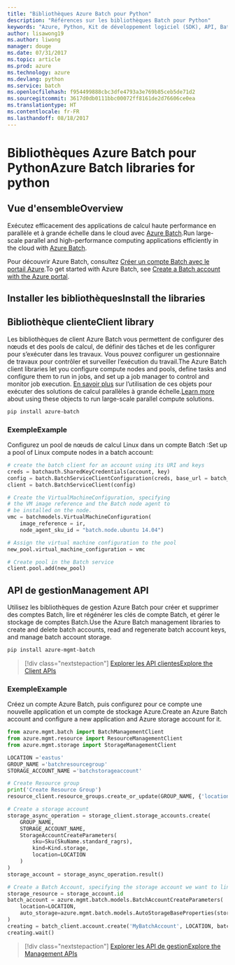```yaml
---
title: "Bibliothèques Azure Batch pour Python"
description: "Références sur les bibliothèques Batch pour Python"
keywords: "Azure, Python, Kit de développement logiciel (SDK), API, Batch, traitement, planification, longue durée"
author: lisawong19
ms.author: liwong
manager: douge
ms.date: 07/31/2017
ms.topic: article
ms.prod: azure
ms.technology: azure
ms.devlang: python
ms.service: batch
ms.openlocfilehash: f954499888cbc3dfe4793a3e769b85ceb5de71d2
ms.sourcegitcommit: 3617d0db0111bbc00072ff8161de2d76606ce0ea
ms.translationtype: HT
ms.contentlocale: fr-FR
ms.lasthandoff: 08/18/2017
---
```

# <a name="azure-batch-libraries-for-python"></a><span data-ttu-id="e94d7-104">Bibliothèques Azure Batch pour Python</span><span class="sxs-lookup"><span data-stu-id="e94d7-104">Azure Batch libraries for python</span></span>

## <a name="overview"></a><span data-ttu-id="e94d7-105">Vue d'ensemble</span><span class="sxs-lookup"><span data-stu-id="e94d7-105">Overview</span></span>

<span data-ttu-id="e94d7-106">Exécutez efficacement des applications de calcul haute performance en parallèle et à grande échelle dans le cloud avec [Azure Batch](/azure/batch/batch-technical-overview).</span><span class="sxs-lookup"><span data-stu-id="e94d7-106">Run large-scale parallel and high-performance computing applications efficiently in the cloud with [Azure Batch](/azure/batch/batch-technical-overview).</span></span>   

<span data-ttu-id="e94d7-107">Pour découvrir Azure Batch, consultez [Créer un compte Batch avec le portail Azure](/azure/batch/batch-account-create-portal).</span><span class="sxs-lookup"><span data-stu-id="e94d7-107">To get started with Azure Batch, see [Create a Batch account with the Azure portal](/azure/batch/batch-account-create-portal).</span></span>

## <a name="install-the-libraries"></a><span data-ttu-id="e94d7-108">Installer les bibliothèques</span><span class="sxs-lookup"><span data-stu-id="e94d7-108">Install the libraries</span></span>

## <a name="client-library"></a><span data-ttu-id="e94d7-109">Bibliothèque cliente</span><span class="sxs-lookup"><span data-stu-id="e94d7-109">Client library</span></span>
<span data-ttu-id="e94d7-110">Les bibliothèques de client Azure Batch vous permettent de configurer des nœuds et des pools de calcul, de définir des tâches et de les configurer pour s’exécuter dans les travaux. Vous pouvez configurer un gestionnaire de travaux pour contrôler et surveiller l’exécution du travail.</span><span class="sxs-lookup"><span data-stu-id="e94d7-110">The Azure Batch client libraries let you configure compute nodes and pools, define tasks and configure them to run in jobs, and set up a job manager to control and monitor job execution.</span></span> <span data-ttu-id="e94d7-111">[En savoir plus](/azure/batch/batch-api-basics) sur l’utilisation de ces objets pour exécuter des solutions de calcul parallèles à grande échelle.</span><span class="sxs-lookup"><span data-stu-id="e94d7-111">[Learn more](/azure/batch/batch-api-basics) about using these objects to run large-scale parallel compute solutions.</span></span>

```bash
pip install azure-batch
```
### <a name="example"></a><span data-ttu-id="e94d7-112">Exemple</span><span class="sxs-lookup"><span data-stu-id="e94d7-112">Example</span></span>

<span data-ttu-id="e94d7-113">Configurez un pool de nœuds de calcul Linux dans un compte Batch :</span><span class="sxs-lookup"><span data-stu-id="e94d7-113">Set up a pool of Linux compute nodes in a batch account:</span></span>

```python
# create the batch client for an account using its URI and keys
creds = batchauth.SharedKeyCredentials(account, key)
config = batch.BatchServiceClientConfiguration(creds, base_url = batch_url)
client = batch.BatchServiceClient(config)

# Create the VirtualMachineConfiguration, specifying
# the VM image reference and the Batch node agent to
# be installed on the node.
vmc = batchmodels.VirtualMachineConfiguration(
    image_reference = ir,
    node_agent_sku_id = "batch.node.ubuntu 14.04")

# Assign the virtual machine configuration to the pool
new_pool.virtual_machine_configuration = vmc

# Create pool in the Batch service
client.pool.add(new_pool)
```

## <a name="management-api"></a><span data-ttu-id="e94d7-114">API de gestion</span><span class="sxs-lookup"><span data-stu-id="e94d7-114">Management API</span></span>
<span data-ttu-id="e94d7-115">Utilisez les bibliothèques de gestion Azure Batch pour créer et supprimer des comptes Batch, lire et régénérer les clés de compte Batch, et gérer le stockage de comptes Batch.</span><span class="sxs-lookup"><span data-stu-id="e94d7-115">Use the Azure Batch management libraries to create and delete batch accounts, read and regenerate batch account keys, and manage batch account storage.</span></span>

```bash
pip install azure-mgmt-batch
```
> [!div class="nextstepaction"]
> [<span data-ttu-id="e94d7-116">Explorer les API clientes</span><span class="sxs-lookup"><span data-stu-id="e94d7-116">Explore the Client APIs</span></span>](/python/api/overview/azure/batch/clientlibrary)

### <a name="example"></a><span data-ttu-id="e94d7-117">Exemple</span><span class="sxs-lookup"><span data-stu-id="e94d7-117">Example</span></span>
<span data-ttu-id="e94d7-118">Créez un compte Azure Batch, puis configurez pour ce compte une nouvelle application et un compte de stockage Azure.</span><span class="sxs-lookup"><span data-stu-id="e94d7-118">Create an Azure Batch account and configure a new application and Azure storage account for it.</span></span>

```python
from azure.mgmt.batch import BatchManagementClient
from azure.mgmt.resource import ResourceManagementClient
from azure.mgmt.storage import StorageManagementClient

LOCATION ='eastus'
GROUP_NAME ='batchresourcegroup'
STORAGE_ACCOUNT_NAME ='batchstorageaccount'

# Create Resource group
print('Create Resource Group')
resource_client.resource_groups.create_or_update(GROUP_NAME, {'location': LOCATION})

# Create a storage account
storage_async_operation = storage_client.storage_accounts.create(
    GROUP_NAME,
    STORAGE_ACCOUNT_NAME,
    StorageAccountCreateParameters(
        sku=Sku(SkuName.standard_ragrs),
        kind=Kind.storage,
        location=LOCATION
    )
)
storage_account = storage_async_operation.result()

# Create a Batch Account, specifying the storage account we want to link
storage_resource = storage_account.id
batch_account = azure.mgmt.batch.models.BatchAccountCreateParameters(
    location=LOCATION,
    auto_storage=azure.mgmt.batch.models.AutoStorageBaseProperties(storage_resource)
)
creating = batch_client.account.create('MyBatchAccount', LOCATION, batch_account)
creating.wait()
```

> [!div class="nextstepaction"]
> [<span data-ttu-id="e94d7-119">Explorer les API de gestion</span><span class="sxs-lookup"><span data-stu-id="e94d7-119">Explore the Management APIs</span></span>](/python/api/overview/azure/batch/managementlibrary)